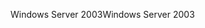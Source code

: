 <span data-ttu-id="198a0-101">Windows Server 2003</span><span class="sxs-lookup"><span data-stu-id="198a0-101">Windows Server 2003</span></span>